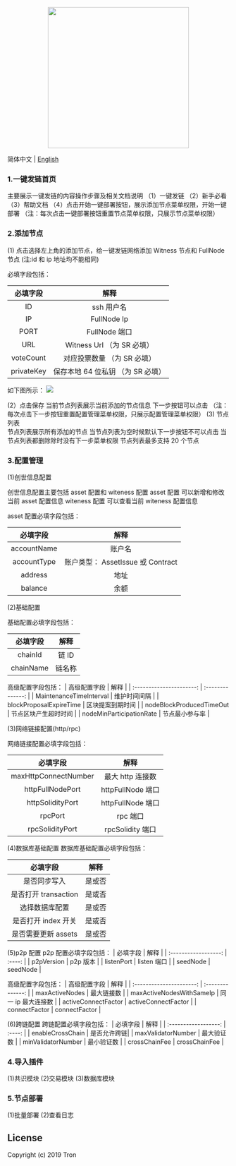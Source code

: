 <p align="center">
  <img width="320" src="https://tronscan.org/static/media/tron-banner-1.e40b3379.png">
</p>

简体中文 | [English](./README.md)

### 1.一键发链首页

主要展示一键发链的内容操作步骤及相关文档说明
（1）一键发链
（2）新手必看
（3）帮助文档
（4）点击开始一键部署按钮，展示添加节点菜单权限，开始一键部署
（注：每次点击一键部署按钮重置节点菜单权限，只展示节点菜单权限）

### 2.添加节点

(1) 点击选择左上角的添加节点，给一键发链网络添加 Witness 节点和 FullNode 节点
(注:id 和 ip 地址均不能相同)

必填字段包括：

|  必填字段  |               解释                |
| :--------: | :-------------------------------: |
|     ID     |            ssh 用户名             |
|     IP     |            FullNode Ip            |
|    PORT    |           FullNode 端口           |
|    URL     |    Witness Url （为 SR 必填）     |
| voteCount  |    对应投票数量 （为 SR 必填）    |
| privateKey | 保存本地 64 位私钥 （为 SR 必填） |

如下图所示：
![](https://github.com/wubinTron/one-click-deployment/blob/develop/steps/img/add_node.png)

(2）点击保存 当前节点列表展示当前添加的节点信息 下一步按钮可以点击
（注：每次点击下一步按钮重置配置管理菜单权限，只展示配置管理菜单权限）
(3) 节点列表  
 节点列表展示所有添加的节点
当节点列表为空时候默认下一步按钮不可以点击
当节点列表都删除除时没有下一步菜单权限
节点列表最多支持 20 个节点

### 3.配置管理

(1)创世信息配置

创世信息配置主要包括 asset 配置和 witeness 配置
asset 配置 可以新增和修改当前 asset 配置信息
witeness 配置 可以查看当前 witeness 配置信息

asset 配置必填字段包括：

|  必填字段   |               解释                |
| :---------: | :-------------------------------: |
| accountName |              账户名               |
| accountType | 账户类型： AssetIssue 或 Contract |
|   address   |               地址                |
|   balance   |               余额                |

(2)基础配置

基础配置必填字段包括：

| 必填字段  |  解释  |
| :-------: | :----: |
|  chainId  | 链 ID  |
| chainName | 链名称 |

高级配置字段包括：
| 高级配置字段 | 解释 |
| :----------------------: | :--------------: |
| MaintenanceTimeInterval | 维护时间间隔 |
| blockProposalExpireTime | 区块提案到期时间 |
| nodeBlockProducedTimeOut | 节点区块产生超时时间 |
| nodeMinParticipationRate | 节点最小参与率 |

(3)网络链接配置(http/rpc)

网络链接配置必填字段包括：

|       必填字段       |       解释        |
| :------------------: | :---------------: |
| maxHttpConnectNumber | 最大 http 连接数  |
|   httpFullNodePort   | httpFullNode 端口 |
|   httpSolidityPort   | httpFullNode 端口 |
|       rpcPort        |     rpc 端口      |
|   rpcSolidityPort    | rpcSolidity 端口  |

(4)数据库基础配置
数据库基础配置必填字段包括：

|       必填字段       |  解释  |
| :------------------: | :----: |
|     是否同步写入     | 是或否 |
| 是否打开 transaction | 是或否 |
|    选择数据库配置    | 是或否 |
| 是否打开 index 开关  | 是或否 |
| 是否需要更新 assets  | 是或否 |

(5)p2p 配置
p2p 配置必填字段包括：
| 必填字段 | 解释 |
| :------------------: | :----: |
| p2pVersion | p2p 版本 |
| listenPort | listen 端口 |
| seedNode | seedNode |

高级配置字段包括：
| 高级配置字段 | 解释 |
| :----------------------: | :--------------: |
| maxActiveNodes | 最大链接数 |
| maxActiveNodesWithSameIp | 同一 ip 最大连接数 |
| activeConnectFactor | activeConnectFactor |
| connectFactor | connectFactor |

(6)跨链配置
跨链配置必填字段包括：
| 必填字段 | 解释 |
| :------------------: | :----: |
| enableCrossChain | 是否允许跨链|
| maxValidatorNumber | 最大验证数 |
| minValidatorNumber | 最小验证数 |
| crossChainFee | crossChainFee |

### 4.导入插件

(1)共识模块
(2)交易模块
(3)数据库模块

### 5.节点部署

(1)批量部署
(2)查看日志

## License

Copyright (c) 2019 Tron
